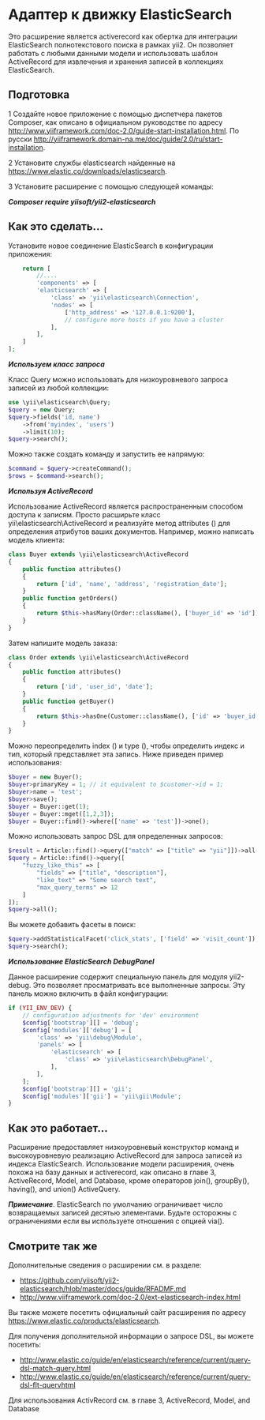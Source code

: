 Адаптер к движку ElasticSearch 
===
Это расширение является activerecord как обертка для интеграции ElasticSearch полнотекстового поиска в рамках yii2. Он позволяет работать с любыми данными модели и использовать шаблон ActiveRecord для извлечения и хранения записей в коллекциях ElasticSearch.

Подготовка 
---

1 Создайте новое приложение с помощью диспетчера пакетов Composer, как описано в официальном руководстве по адресу <http://www.yiiframework.com/doc-2.0/guide-start-installation.html>. 
По русски <http://yiiframework.domain-na.me/doc/guide/2.0/ru/start-installation>.

2 Установите службы elasticsearch найденные на https://www.elastic.co/downloads/elasticsearch.

3 Установите расширение с помощью следующей команды:

***Composer require yiisoft/yii2-elasticsearch***

Как это сделать...
---

Установите новое соединение ElasticSearch в конфигурации приложения:
```php
    return [
        //....
        'components' => [
        'elasticsearch' => [
            'class' => 'yii\elasticsearch\Connection',
            'nodes' => [
                ['http_address' => '127.0.0.1:9200'],
                // configure more hosts if you have a cluster
            ],
        ],
    ]
];
```

***Используем класс запроса***

Класс Query можно использовать для низкоуровневого запроса записей из любой коллекции:
```php
use \yii\elasticsearch\Query;
$query = new Query;
$query->fields('id, name')
    ->from('myindex', 'users')
    ->limit(10);
$query->search();
```
Можно также создать команду и запустить ее напрямую:
```php
$command = $query->createCommand();
$rows = $command->search();
```

***Используя ActiveRecord***

Использование ActiveRecord является распространенным способом доступа к записям. Просто расширьте класс yii\elasticsearch\ActiveRecord и реализуйте метод attributes () для определения атрибутов ваших документов.
Например, можно написать модель клиента:
```php
class Buyer extends \yii\elasticsearch\ActiveRecord
{
    public function attributes()
    {
        return ['id', 'name', 'address', 'registration_date'];
    }
    public function getOrders()
    {
        return $this->hasMany(Order::className(), ['buyer_id' => 'id'])->orderBy('id');
    }
}
```
Затем напишите модель заказа:
```php
class Order extends \yii\elasticsearch\ActiveRecord
{
    public function attributes()
    {
        return ['id', 'user_id', 'date'];
    }
    public function getBuyer()
    {
        return $this->hasOne(Customer::className(), ['id' => 'buyer_id']);
    }
}
```
Можно переопределить index () и type (), чтобы определить индекс и тип, который представляет эта запись.
Ниже приведен пример использования:
```php
$buyer = new Buyer();
$buyer>primaryKey = 1; // it equivalent to $customer->id = 1;
$buyer>name = 'test';
$buyer>save();
$buyer = Buyer::get(1);
$buyer = Buyer::mget([1,2,3]);
$buyer = Buyer::find()->where(['name' => 'test'])->one();
```
Можно использовать запрос DSL для определенных запросов:
```php
$result = Article::find()->query(["match" => ["title" => "yii"]])->all();
$query = Article::find()->query([
    "fuzzy_like_this" => [
        "fields" => ["title", "description"],
        "like_text" => "Some search text",
        "max_query_terms" => 12
    ]
]);
$query->all();
```
Вы можете добавить фасеты в поиск:
```php
$query->addStatisticalFacet('click_stats', ['field' => 'visit_count']);
$query->search();
```

***Использование ElasticSearch DebugPanel***

Данное расширение содержит специальную панель для модуля yii2-debug. Это позволяет просматривать все выполненные  запросы. Эту панель можно включить в файл конфигурации:
```php
if (YII_ENV_DEV) {
    // configuration adjustments for 'dev' environment
    $config['bootstrap'][] = 'debug';
    $config['modules']['debug'] = [
        'class' => 'yii\debug\Module',
        'panels' => [
            'elasticsearch' => [
                'class' => 'yii\elasticsearch\DebugPanel',
            ],
        ],
    ];
    $config['bootstrap'][] = 'gii';
    $config['modules']['gii'] = 'yii\gii\Module';
}
```

Как это работает...
---
Расширение предоставляет низкоуровневый конструктор команд и высокоуровневую реализацию ActiveRecord для запроса записей из индекса ElasticSearch.
Использование модели расширения, очень похожа на базу данных и activerecord, как описано в главе 3, ActiveRecord, Model, and Database, кроме  операторов join(), groupBy(), having(), and union() ActiveQuery.

***Примечание***. ElasticSearch по умолчанию ограничивает число возвращаемых записей десятью элементами. Будьте осторожны с ограничениями если вы используете отношения с опцией via().

Смотрите так же
---
 Дополнительные сведения о расширении см. в разделе:
* <https://github.com/yiisoft/yii2-elasticsearch/hlob/master/docs/guide/RFADMF.md>
* <http://www.viiframework.com/doc-2.0/ext-elasticsearch-index.html>

Вы также можете посетить официальный сайт расширения по адресу  <https://www.elastic.co/products/elasticsearch>.

Для получения дополнительной информации о запросе DSL, вы можете посетить:
* <http://www.elastic.co/guide/en/elasticsearch/reference/current/query-dsl-match-query.html>
* <http://www.elastic.co/guide/en/elasticsearch/reference/current/query-dsl-flt-quervhtml>

Для использования ActivRecord см. в главе 3, ActiveRecord, Model, and Database
